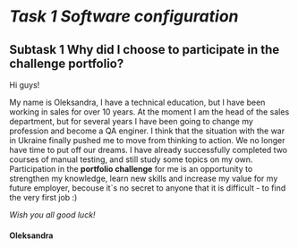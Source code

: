 # *Task 1 Software configuration*
## Subtask 1 Why did I choose to participate in the challenge portfolio?

Hi guys!

My name is Oleksandra, I have a technical education, but I have been working in sales for over 10 years. At the moment I am the head of the sales department, but for several years I have been going to change my profession and become a QA enginer. I think that the situation with the war in Ukraine finally pushed me to move from thinking to action. We no longer have time to put off our dreams.
I have already successfully completed two courses of manual testing, and still study some topics on my own. Participation in the **portfolio challenge** for me is an opportunity to strengthen my knowledge, learn new skills and increase my value for my future employer, becouse it`s no secret to anyone that it is difficult - to find the very first job :)

_Wish you all good luck!_

#### Oleksandra